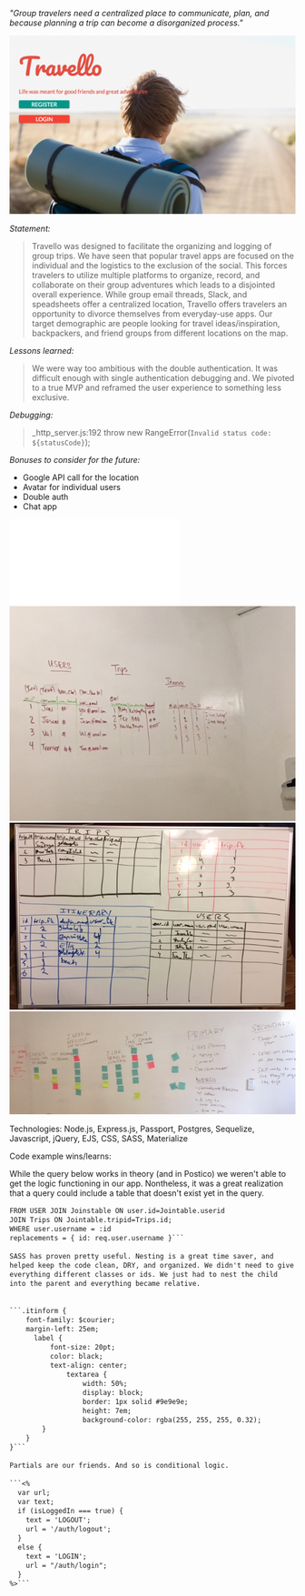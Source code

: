 
*"Group travelers need a centralized place to communicate, plan, and because planning a trip can become a disorganized process."* 

![Travello](homepage_img.png "Travello")

*_Statement:_*
>Travello was designed to facilitate the organizing and logging of group trips. We have seen that popular travel apps are focused on the individual and the logistics to the exclusion of the social. This forces travelers to utilize multiple platforms to organize, record, and collaborate on their group adventures which leads to a disjointed overall experience. While group email threads, Slack, and speadsheets offer a centralized location, Travello offers travelers an opportunity to divorce themselves from everyday-use apps. Our target demographic are people looking for travel ideas/inspiration, backpackers, and friend groups from different locations on the map.

*_Lessons learned:_* 
>We were way too ambitious with the double authentication. It was difficult enough with single authentication debugging and. We pivoted to a true MVP and reframed the user experience to something less exclusive. 

*_Debugging:_*
>_http_server.js:192 throw new RangeError(`Invalid status code: ${statusCode}`);

*_Bonuses to consider for the future:_*
- Google API call for the location 
- Avatar for individual users
- Double auth
- Chat app


![Balsalmiq wireframe](Original_Travello_With_Bonuses.pdf "Balsamiq Wireframe")
![First white board session](whiteboard1_tables.jpg "1st whiteboard")
![Second white board session](whiteboard2_tables.jpg "2nd whiteboard")
![UX session](UX.jpg "UX meeting for Travello")


Technologies:
Node.js, Express.js, Passport, Postgres, Sequelize, Javascript, jQuery, EJS, CSS, SASS, Materialize

Code example wins/learns: 

While the query below works in theory (and in Postico) we weren't able to get the logic functioning in our app. Nontheless, it was a great realization that a query could include a table that doesn't exist yet in the query. 

```SELECT  Trips.id, Trips.description
FROM USER JOIN Joinstable ON user.id=Jointable.userid
JOIN Trips ON Jointable.tripid=Trips.id;
WHERE user.username = :id
replacements = { id: req.user.username }```

SASS has proven pretty useful. Nesting is a great time saver, and helped keep the code clean, DRY, and organized. We didn't need to give everything different classes or ids. We just had to nest the child into the parent and everything became relative.


```.itinform {
    font-family: $courier;
    margin-left: 25em;
      label {
          font-size: 20pt;
          color: black;
          text-align: center;
              textarea {
                  width: 50%;
                  display: block;
                  border: 1px solid #9e9e9e;
                  height: 7em;
                  background-color: rgba(255, 255, 255, 0.32);
        }
    }
}```

Partials are our friends. And so is conditional logic. 

```<%
  var url;
  var text;
  if (isLoggedIn === true) {
    text = 'LOGOUT';
    url = '/auth/logout';
  }
  else {
    text = 'LOGIN';
    url = "/auth/login";
  }
%>```
